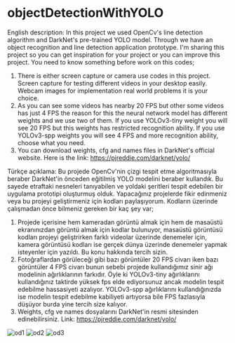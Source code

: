 # objectDetectionWithYOLO

English description:
In this project we used OpenCv's line detection algorithm and DarkNet's pre-trained YOLO model. Through we have an object recognition and line detection application prototype. I'm sharing this project so you can get inspiration for your project or you can improve this project. You need to know something before work on this codes;
1. There is either screen capture or camera use codes in this project. Screen capture for testing different videos in your desktop easily. Webcam images for implementation real world problems it is your choice.
2. As you can see some videos has nearby 20 FPS but other some videos has just 4 FPS the reason for this the neural network model has different weights and we use two of them. If you use YOLOv3-tiny weight you will see 20 FPS but this weights has restricted recognition ability. If you use YOLOv3-spp weights you will see 4 FPS and more recognition ability, choose what you need.
3. You can download weights, cfg and names files in DarkNet's official website. Here is the link: https://pjreddie.com/darknet/yolo/


Türkçe açıklama:
Bu projede OpenCv'nin çizgi tespit etme algoritmasıyla beraber DarkNet'in önceden eğitilmiş YOLO modelini beraber kullandık. Bu sayede etraftaki nesneleri tanıyabilen ve yoldaki şeritleri tespit edebilen bir uygulama prototipi oluşturmuş olduk. Yapacağınız projelerde fikir edinmeniz veya bu projeyi geliştirmeniz için kodları paylaşıyorum. Kodların üzerinde çalışmadan önce bilmeniz gereken bir kaç şey var;
1. Projede içerisine hem kameradan görüntü almak için hem de masaüstü ekranınızdan görüntü almak için kodlar bulunuyor, masaüstü görüntüsü kodları projeyi geliştrirken farklı videolar üzerinde denemeler için, kamera görüntüsü kodları ise gerçek dünya üzerinde denemeler yapmak isteyenler için yazıldı. Bu konu hakkında tercih sizin.
2. Fotoğraflardan görüleceği gibi bazı görüntüler 20 FPS civarı iken bazı görüntüler 4 FPS civarı bunun sebebi projede kullandığımız sinir ağı modelinin ağırlıklarının farkıdır. Öyle ki YOLOv3-tiny ağırlıklarını kullandığınız taktirde yüksek fps elde ediyorsunuz ancak modelin tespit edebilme hassasiyeti azalıyor. YOLOv3-spp ağırlıklarını kullandığınızda ise modelin tespit edebilme kabiliyeti artıyorsa bile FPS fazlasıyla düşüyor burda yine tercih size kalıyor.
3. Weights, cfg ve names dosyalarını DarkNet'in resmi sitesinden edinebilirsiniz. Link: https://pjreddie.com/darknet/yolo/

![od1](https://user-images.githubusercontent.com/79279694/109396292-da770380-7941-11eb-896c-bf71b4ce68a8.png)
![od2](https://user-images.githubusercontent.com/79279694/109396311-ed89d380-7941-11eb-8a3b-ab0340067675.png)
![od3](https://user-images.githubusercontent.com/79279694/109396313-ee226a00-7941-11eb-8b3c-45e484612d03.png)




